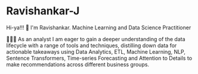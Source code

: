 # Ravishankar-J
Hi-ya!!! 👋
I'm Ravishankar.
Machine Learning and Data Science Practitioner

👩🏻‍💻 As an analyst I am eager to gain a deeper understanding of the data lifecycle with a range of tools and techniques, distilling down data for actionable takeaways using Data Analytics, ETL, Machine Learning, NLP, Sentence Transformers, Time-series Forecasting and Attention to Details to make recommendations across different business groups.
